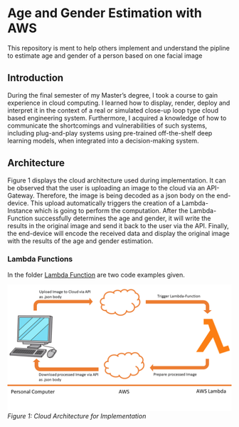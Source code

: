 # Age and Gender Estimation with AWS
 This repository is ment to help others implement and understand the pipline to estimate age and gender of a person based on one facial image
 
## Introduction
During the final semester of my Master’s degree, I took a course to gain experience in cloud computing. 
I learned how to display, render, deploy and interpret it in the context of a real or simulated close-up loop type cloud based engineering system. 
Furthermore, I acquired a knowledge of how to communicate the shortcomings and vulnerabilities of such systems, including plug-and-play systems using pre-trained off-the-shelf deep learning models, when integrated into a decision-making system. 

## Architecture
Figure 1 displays the cloud architecture used during implementation. 
It can be observed that the user is uploading an image to the cloud via an API-Gateway. 
Therefore, the image is being decoded as a json body on the end-device. 
This upload automatically triggers the creation of a Lambda-Instance which is going to perform the computation. 
After the Lambda-Function successfully determines the age and gender, it will write the results in the original image and send it back to the user via the API. 
Finally, the end-device will encode the received data and display the original image with the results of the age and gender estimation. 

### Lambda Functions
In the folder [Lambda Function](https://github.com/Marcus-Koenig/Age-and-Gender-Estimation-with-AWS/tree/main/Lambda-Function) are two code examples given. 

![Cloud Architecture](https://github.com/Marcus-Koenig/Age-and-Gender-Estimation-with-AWS/blob/main/Architecture.png?raw=true)
*Figure 1: Cloud Architecture for Implementation*

